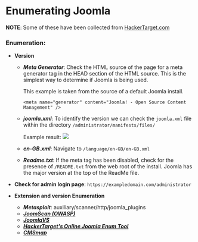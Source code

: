 # Enumerating Joomla

**NOTE**: Some of these have been collected from [HackerTarget.com](http://hackertarget.com)

### Enumeration:

- **Version**
  - ***Meta Generator***: Check the HTML source of the page for a meta generator tag in the HEAD section of the HTML source. This is the simplest way to determine if Joomla is being used.
  
    This example is taken from the source of a default Joomla install.

    `<meta name="generator" content="Joomla! - Open Source Content Management" />`
  - ***joomla.xml***: To identify the version we can check the `joomla.xml` file within the directory `/administrator/manifests/files/`

    Example result:
    ![](https://hackertarget.com/wp-content/uploads/2020/07/Joomla-core-version-detection.png)
  - ***en-GB.xml***: Navigate to `/language/en-GB/en-GB.xml`
  - ***Readme.txt***: If the meta tag has been disabled, check for the presence of `/README.txt` from the web root of the install. Joomla has the major version at the top of the ReadMe file. 

- **Check for admin login page**: `https://exampledomain.com/administrator`

-  **Extension and version Enumeration**
    - ***Metasploit***: auxiliary/scanner/http/joomla_plugins
    - ***[JoomScan (OWASP)](https://github.com/rezasp/joomscan)***
    - ***[JoomlaVS](https://github.com/rastating/joomlavs)***
    - ***[HackerTarget's Online Joomla Enum Tool](https://hackertarget.com/joomla-security-scan/)***
    - ***[CMSmap](https://github.com/Dionach/CMSmap)***

